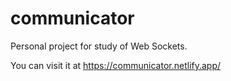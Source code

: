 # communicator

Personal project for study of Web Sockets.

You can visit it at https://communicator.netlify.app/
